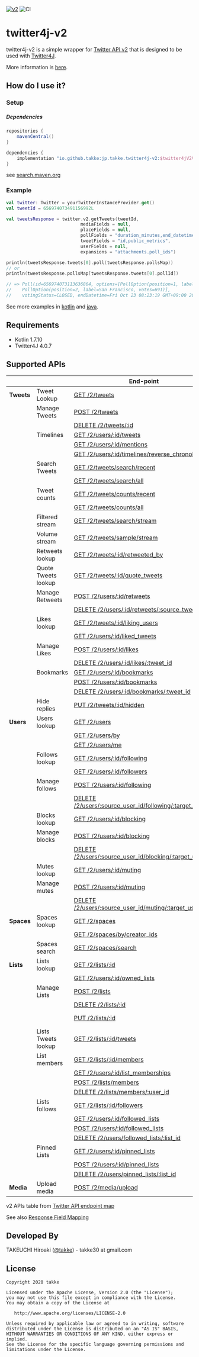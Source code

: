 [![v2](https://img.shields.io/endpoint?url=https%3A%2F%2Ftwbadges.glitch.me%2Fbadges%2Fv2)](https://developer.twitter.com/en/docs/twitter-api)
![CI](https://github.com/takke/twitter4j-v2/workflows/CI/badge.svg)

twitter4j-v2
============

twitter4j-v2 is a simple wrapper for [Twitter API v2](https://developer.twitter.com/en/docs/twitter-api/early-access) that is designed to be used with [Twitter4J](https://github.com/Twitter4J/Twitter4J).

More information is [here](https://github.com/takke/twitter4j-v2/wiki/Design-Policy).


How do I use it?
----------------

### Setup

##### Dependencies
```groovy
repositories {
    mavenCentral()
}

dependencies {
    implementation "io.github.takke:jp.takke.twitter4j-v2:$twitter4jV2Version"
}
```

see [search.maven.org](https://search.maven.org/artifact/io.github.takke/jp.takke.twitter4j-v2)

### Example

```kotlin
val twitter: Twitter = yourTwitterInstanceProvider.get()
val tweetId = 656974073491156992L

val tweetsResponse = twitter.v2.getTweets(tweetId,
                            mediaFields = null,
                            placeFields = null,
                            pollFields = "duration_minutes,end_datetime,id,options,voting_status",
                            tweetFields = "id,public_metrics",
                            userFields = null,
                            expansions = "attachments.poll_ids")

println(tweetsResponse.tweets[0].poll(tweetsResponse.pollsMap))
// or
println(tweetsResponse.pollsMap[tweetsResponse.tweets[0].pollId])

// => Poll(id=656974073113636864, options=[PollOption(position=1, label=Roboto, votes=391), 
//    PollOption(position=2, label=San Francisco, votes=691)], 
//    votingStatus=CLOSED, endDatetime=Fri Oct 23 08:23:19 GMT+09:00 2015, durationMinutes=1440)
```

See more examples in [kotlin](https://github.com/takke/twitter4j-v2/blob/master/twitter4j-v2-support-kotlin-example/src/main/kotlin/twitter4j_v2_support_example/) and [java](https://github.com/takke/twitter4j-v2/tree/master/twitter4j-v2-support-java-example/src/main/java/twitter4j_v2_support_java_example).

Requirements
------------
- Kotlin 1.7.10
- Twitter4J 4.0.7


Supported APIs
--------------

|            |                     | End-point                                                                                                                                                                                                                                                                                   | twitter4j-v2 method                                                                                                                                           |
|------------|---------------------|---------------------------------------------------------------------------------------------------------------------------------------------------------------------------------------------------------------------------------------------------------------------------------------------|---------------------------------------------------------------------------------------------------------------------------------------------------------------|
| **Tweets** | Tweet Lookup        | [GET /2/tweets](https://developer.twitter.com/en/docs/twitter-api/tweets/lookup/api-reference/get-tweets "Returns a variety of information about the Tweet specified by the requested ID or list of IDs.")                                                                                  | [Twitter.v2.getTweets()](https://github.com/takke/twitter4j-v2/blob/master/twitter4j-v2-support/src/main/kotlin/twitter4j/TwitterV2.kt)                       |
|            | Manage Tweets       | [POST /2/tweets](https://developer.twitter.com/en/docs/twitter-api/tweets/manage-tweets/api-reference/post-tweets "Creates a Tweet on behalf of an authenticated user.")                                                                                                                    | [Twitter.v2.createTweet()](https://github.com/takke/twitter4j-v2/blob/master/twitter4j-v2-support/src/main/kotlin/twitter4j/TwitterV2.kt)                     |
|            |                     | [DELETE /2/tweets/:id](https://developer.twitter.com/en/docs/twitter-api/tweets/manage-tweets/api-reference/delete-tweets-id "Allows a user or authenticated user ID to delete a Tweet.")                                                                                                   | [Twitter.v2.deleteTweet()](https://github.com/takke/twitter4j-v2/blob/master/twitter4j-v2-support/src/main/kotlin/twitter4j/TwitterV2.kt)                     |
|            | Timelines           | [GET /2/users/:id/tweets](https://developer.twitter.com/en/docs/twitter-api/tweets/timelines/api-reference/get-users-id-tweets "Returns Tweets composed by a single user, specified by the requested user ID.")                                                                             | [Twitter.v2.getUserTweets()](https://github.com/takke/twitter4j-v2/blob/master/twitter4j-v2-support/src/main/kotlin/twitter4j/TwitterV2.kt)                   |
|            |                     | [GET /2/users/:id/mentions](https://developer.twitter.com/en/docs/twitter-api/tweets/timelines/api-reference/get-users-id-mentions "Returns Tweets mentioning a single user specified by the requested user ID. ")                                                                          | [Twitter.v2.getUserMentions()](https://github.com/takke/twitter4j-v2/blob/master/twitter4j-v2-support/src/main/kotlin/twitter4j/TwitterV2.kt)                 |
|            |                     | [GET /2/users/:id/timelines/reverse_chronological](https://developer.twitter.com/en/docs/twitter-api/tweets/timelines/api-reference/get-users-id-reverse-chronological "Allows you to retrieve a collection of the most recent Tweets and Retweets posted by you and users you follow.")    | [Twitter.v2.getReverseChronologicalTimeline()](https://github.com/takke/twitter4j-v2/blob/master/twitter4j-v2-support/src/main/kotlin/twitter4j/TwitterV2.kt) |
|            | Search Tweets       | [GET /2/tweets/search/recent](https://developer.twitter.com/en/docs/twitter-api/tweets/search/api-reference/get-tweets-search-recent "The recent search endpoint returns Tweets from the last seven days that match a search query.")                                                       | [Twitter.v2.searchRecent()](https://github.com/takke/twitter4j-v2/blob/master/twitter4j-v2-support/src/main/kotlin/twitter4j/TwitterV2.kt)                    |
|            |                     | [GET /2/tweets/search/all](https://developer.twitter.com/en/docs/twitter-api/tweets/search/api-reference/get-tweets-search-all "The full-archive search endpoint returns the complete history of public Tweets matching a search query; since the first Tweet was created March 26, 2006.") | [Twitter.v2.searchAll()](https://github.com/takke/twitter4j-v2/blob/master/twitter4j-v2-support/src/main/kotlin/twitter4j/TwitterV2.kt)                       |
|            | Tweet counts        | [GET /2/tweets/counts/recent](https://developer.twitter.com/en/docs/twitter-api/tweets/counts/api-reference/get-tweets-counts-recent "The recent Tweet counts endpoint returns count of Tweets from the last seven days that match a search query.")                                        | [Twitter.v2.countRecent()](https://github.com/takke/twitter4j-v2/blob/master/twitter4j-v2-support/src/main/kotlin/twitter4j/TwitterV2.kt)                     |
|            |                     | [GET /2/tweets/counts/all](https://developer.twitter.com/en/docs/twitter-api/tweets/counts/api-reference/get-tweets-counts-all "The full-archive search endpoint returns the complete history of public Tweets matching a search query; since the first Tweet was created March 26, 2006.") | [Twitter.v2.countAll()](https://github.com/takke/twitter4j-v2/blob/master/twitter4j-v2-support/src/main/kotlin/twitter4j/TwitterV2.kt)                        |
|            | Filtered stream     | [GET /2/tweets/search/stream](https://developer.twitter.com/en/docs/twitter-api/tweets/filtered-stream/api-reference/get-tweets-search-stream "Streams Tweets in real-time based on a specific set of filter rules.")                                                                       | N/A [#1](https://github.com/takke/twitter4j-v2/issues/1)                                                                                                      |
|            | Volume stream       | [GET /2/tweets/sample/stream](https://developer.twitter.com/en/docs/twitter-api/tweets/sampled-stream/api-reference/get-tweets-sample-stream "Streams about 1% of all Tweets in real-time.")                                                                                                | N/A [#1](https://github.com/takke/twitter4j-v2/issues/1)                                                                                                      |
|            | Retweets lookup     | [GET /2/tweets/:id/retweeted_by](https://developer.twitter.com/en/docs/twitter-api/tweets/retweets/api-reference/get-tweets-id-retweeted_by "Allows you to get information about who has Retweeted a Tweet.")                                                                               | [Twitter.v2.getRetweetUsers()](https://github.com/takke/twitter4j-v2/blob/master/twitter4j-v2-support/src/main/kotlin/twitter4j/TwitterV2.kt)                 |
|            | Quote Tweets lookup | [GET /2/tweets/:id/quote_tweets](https://developer.twitter.com/en/docs/twitter-api/tweets/quote-tweets/api-reference/get-tweets-id-quote_tweets "Returns Quote Tweets for a Tweet specified by the requested Tweet ID.")                                                                    | [Twitter.v2.getQuoteTweets()](https://github.com/takke/twitter4j-v2/blob/master/twitter4j-v2-support/src/main/kotlin/twitter4j/TwitterV2.kt)                  |
|            | Manage Retweets     | [POST /2/users/:id/retweets](https://developer.twitter.com/en/docs/twitter-api/tweets/retweets/api-reference/post-users-id-retweets "Causes the user ID identified in the path parameter to Retweet the target Tweet.")                                                                     | [Twitter.v2.retweet()](https://github.com/takke/twitter4j-v2/blob/master/twitter4j-v2-support/src/main/kotlin/twitter4j/TwitterV2.kt)                         |
|            |                     | [DELETE /2/users/:id/retweets/:source_tweet_id](https://developer.twitter.com/en/docs/twitter-api/tweets/retweets/api-reference/delete-users-id-retweets-tweet_id "Allows a user or authenticated user ID to remove the Retweet of a Tweet.")                                               | [Twitter.v2.unretweet()](https://github.com/takke/twitter4j-v2/blob/master/twitter4j-v2-support/src/main/kotlin/twitter4j/TwitterV2.kt)                       |
|            | Likes lookup        | [GET /2/tweets/:id/liking_users](https://developer.twitter.com/en/docs/twitter-api/tweets/likes/api-reference/get-tweets-id-liking_users "Allows you to get information about a Tweet’s liking users.")                                                                                     | [Twitter.v2.getLikingUsers()](https://github.com/takke/twitter4j-v2/blob/master/twitter4j-v2-support/src/main/kotlin/twitter4j/TwitterV2.kt)                  |
|            |                     | [GET /2/users/:id/liked_tweets](https://developer.twitter.com/en/docs/twitter-api/tweets/likes/api-reference/get-users-id-liked_tweets "Allows you to get information about a user’s liked Tweets.")                                                                                        | [Twitter.v2.getLikedTweets()](https://github.com/takke/twitter4j-v2/blob/master/twitter4j-v2-support/src/main/kotlin/twitter4j/TwitterV2.kt)                  |
|            | Manage Likes        | [POST /2/users/:id/likes](https://developer.twitter.com/en/docs/twitter-api/tweets/likes/api-reference/post-users-id-likes "Causes the user ID identified in the path parameter to Like the target Tweet.")                                                                                 | [Twitter.v2.likeTweet()](https://github.com/takke/twitter4j-v2/blob/master/twitter4j-v2-support/src/main/kotlin/twitter4j/TwitterV2.kt)                       |
|            |                     | [DELETE /2/users/:id/likes/:tweet_id](https://developer.twitter.com/en/docs/twitter-api/tweets/likes/api-reference/delete-users-id-likes-tweet_id "Allows a user or authenticated user ID to unlike a Tweet.")                                                                              | [Twitter.v2.unlikeTweet()](https://github.com/takke/twitter4j-v2/blob/master/twitter4j-v2-support/src/main/kotlin/twitter4j/TwitterV2.kt)                     |
|            | Bookmarks           | [GET /2/users/:id/bookmarks](https://developer.twitter.com/en/docs/twitter-api/tweets/bookmarks/api-reference/get-users-id-bookmarks "Allows you to get an authenticated user's 800 most recent bookmarked Tweets.")                                                                        | [Twitter.v2.getBookmarks()](https://github.com/takke/twitter4j-v2/blob/master/twitter4j-v2-support/src/main/kotlin/twitter4j/TwitterV2.kt)                    |
|            |                     | [POST /2/users/:id/bookmarks](https://developer.twitter.com/en/docs/twitter-api/tweets/bookmarks/api-reference/post-users-id-bookmarks "Causes the user ID identified in the path parameter to Bookmark the target Tweet provided in the request body.")                                    | [Twitter.v2.addBookmark()](https://github.com/takke/twitter4j-v2/blob/master/twitter4j-v2-support/src/main/kotlin/twitter4j/TwitterV2.kt)                     |
|            |                     | [DELETE /2/users/:id/bookmarks/:tweet_id](https://developer.twitter.com/en/docs/twitter-api/tweets/bookmarks/api-reference/delete-users-id-bookmarks-tweet_id "Allows a user or authenticated user ID to remove a Bookmark of a Tweet.")                                                    | [Twitter.v2.deleteBookmark()](https://github.com/takke/twitter4j-v2/blob/master/twitter4j-v2-support/src/main/kotlin/twitter4j/TwitterV2.kt)                  |
|            | Hide replies        | [PUT /2/tweets/:id/hidden](https://developer.twitter.com/en/docs/twitter-api/tweets/hide-replies/api-reference/put-tweets-id-hidden "Hides or unhides a reply to a Tweet.")                                                                                                                 | N/A *(Twitter4J v4.0.7 does not support PUT methods that contain json parameters.)*                                                                           |
| **Users**  | Users lookup        | [GET /2/users](https://developer.twitter.com/en/docs/twitter-api/users/lookup/api-reference/get-users "Returns a variety of information about one or more users specified by the requested IDs.")                                                                                           | [Twitter.v2.getUsers()](https://github.com/takke/twitter4j-v2/blob/master/twitter4j-v2-support/src/main/kotlin/twitter4j/TwitterV2.kt)                        |
|            |                     | [GET /2/users/by](https://developer.twitter.com/en/docs/twitter-api/users/lookup/api-reference/get-users-by "Returns a variety of information about one or more users specified by their usernames.")                                                                                       | [Twitter.v2.getUsersBy()](https://github.com/takke/twitter4j-v2/blob/master/twitter4j-v2-support/src/main/kotlin/twitter4j/TwitterV2.kt)                      |
|            |                     | [GET /2/users/me](https://developer.twitter.com/en/docs/twitter-api/users/lookup/api-reference/get-users-me "Returns information about an authorized user.")                                                                                                                                | [Twitter.v2.getMe()](https://github.com/takke/twitter4j-v2/blob/master/twitter4j-v2-support/src/main/kotlin/twitter4j/TwitterV2.kt)                           |
|            | Follows lookup      | [GET /2/users/:id/following](https://developer.twitter.com/en/docs/twitter-api/users/follows/api-reference/get-users-id-following "Returns a list of users the specified user ID is following.")                                                                                            | [Twitter.v2.getFollowingUsers()](https://github.com/takke/twitter4j-v2/blob/master/twitter4j-v2-support/src/main/kotlin/twitter4j/TwitterV2.kt)               |
|            |                     | [GET /2/users/:id/followers](https://developer.twitter.com/en/docs/twitter-api/users/follows/api-reference/get-users-id-followers "Returns a list of users who are followers of the specified user ID.")                                                                                    | [Twitter.v2.getFollowerUsers()](https://github.com/takke/twitter4j-v2/blob/master/twitter4j-v2-support/src/main/kotlin/twitter4j/TwitterV2.kt)                |
|            | Manage follows      | [POST /2/users/:id/following](https://developer.twitter.com/en/docs/twitter-api/users/follows/api-reference/post-users-source_user_id-following "Allows a user ID to follow another user.")                                                                                                 | [Twitter.v2.followUser()](https://github.com/takke/twitter4j-v2/blob/master/twitter4j-v2-support/src/main/kotlin/twitter4j/TwitterV2.kt)                      |
|            |                     | [DELETE /2/users/:source_user_id/following/:target_user_id](https://developer.twitter.com/en/docs/twitter-api/users/follows/api-reference/delete-users-source_id-following "Allows a user ID to unfollow another user.")                                                                    | [Twitter.v2.unfollowUser()](https://github.com/takke/twitter4j-v2/blob/master/twitter4j-v2-support/src/main/kotlin/twitter4j/TwitterV2.kt)                    |
|            | Blocks lookup       | [GET /2/users/:id/blocking](https://developer.twitter.com/en/docs/twitter-api/users/blocks/api-reference/get-users-blocking "Returns a list of users who are blocked by the specified user ID.")                                                                                            | [Twitter.v2.getBlockingUsers()](https://github.com/takke/twitter4j-v2/blob/master/twitter4j-v2-support/src/main/kotlin/twitter4j/TwitterV2.kt)                |
|            | Manage blocks       | [POST /2/users/:id/blocking](https://developer.twitter.com/en/docs/twitter-api/users/blocks/api-reference/post-users-user_id-blocking "Causes the user (in the path) to block the target user.")                                                                                            | [Twitter.v2.blockUser()](https://github.com/takke/twitter4j-v2/blob/master/twitter4j-v2-support/src/main/kotlin/twitter4j/TwitterV2.kt)                       |
|            |                     | [DELETE /2/users/:source_user_id/blocking/:target_user_id](https://developer.twitter.com/en/docs/twitter-api/users/blocks/api-reference/delete-users-user_id-blocking "Allows a user or authenticated user ID to unblock another user.")                                                    | [Twitter.v2.unblockUser()](https://github.com/takke/twitter4j-v2/blob/master/twitter4j-v2-support/src/main/kotlin/twitter4j/TwitterV2.kt)                     |
|            | Mutes lookup        | [GET /2/users/:id/muting](https://developer.twitter.com/en/docs/twitter-api/users/mutes/api-reference/get-users-muting "Returns a list of users who are muted by the specified user ID.")                                                                                                   | [Twitter.v2.getMutingUsers()](https://github.com/takke/twitter4j-v2/blob/master/twitter4j-v2-support/src/main/kotlin/twitter4j/TwitterV2.kt)                  |
|            | Manage mutes        | [POST /2/users/:id/muting](https://developer.twitter.com/en/docs/twitter-api/users/mutes/api-reference/post-users-user_id-muting "Allows an authenticated user ID to mute the target user.")                                                                                                | [Twitter.v2.muteUser()](https://github.com/takke/twitter4j-v2/blob/master/twitter4j-v2-support/src/main/kotlin/twitter4j/TwitterV2.kt)                        |
|            |                     | [DELETE /2/users/:source_user_id/muting/:target_user_id](https://developer.twitter.com/en/docs/twitter-api/users/mutes/api-reference/delete-users-user_id-muting "Allows an authenticated user ID to unmute the target user.")                                                              | [Twitter.v2.unmuteUser()](https://github.com/takke/twitter4j-v2/blob/master/twitter4j-v2-support/src/main/kotlin/twitter4j/TwitterV2.kt)                      |
| **Spaces** | Spaces lookup       | [GET /2/spaces](https://developer.twitter.com/en/docs/twitter-api/spaces/lookup/api-reference/get-spaces "Returns details about multiple Spaces. ")                                                                                                                                         | [Twitter.v2.getSpaces()](https://github.com/takke/twitter4j-v2/blob/master/twitter4j-v2-support/src/main/kotlin/twitter4j/TwitterV2.kt)                       |
|            |                     | [GET /2/spaces/by/creator_ids](https://developer.twitter.com/en/docs/twitter-api/spaces/lookup/api-reference/get-spaces-by-creator-ids "Returns live or scheduled Spaces created by the specified user IDs.")                                                                               | [Twitter.v2.getSpacesByCreatorIds()](https://github.com/takke/twitter4j-v2/blob/master/twitter4j-v2-support/src/main/kotlin/twitter4j/TwitterV2.kt)           |
|            | Spaces search       | [GET /2/spaces/search](https://developer.twitter.com/en/docs/twitter-api/spaces/search/api-reference/get-spaces-search "Return live or scheduled Spaces matching your specified search terms. ")                                                                                            | [Twitter.v2.searchSpaces()](https://github.com/takke/twitter4j-v2/blob/master/twitter4j-v2-support/src/main/kotlin/twitter4j/TwitterV2.kt)                    |
| **Lists**  | Lists lookup        | [GET /2/lists/:id](https://developer.twitter.com/en/docs/twitter-api/lists/list-lookup/api-reference/get-lists-id "Lookup a specific list by ID")                                                                                                                                           | [Twitter.v2.getList()](https://github.com/takke/twitter4j-v2/blob/master/twitter4j-v2-support/src/main/kotlin/twitter4j/TwitterV2.kt)                         |
|            |                     | [GET /2/users/:id/owned_lists](https://developer.twitter.com/en/docs/twitter-api/lists/list-lookup/api-reference/get-users-id-owned_lists "Lookup a user's owned List")                                                                                                                     | [Twitter.v2.getOwnedLists()](https://github.com/takke/twitter4j-v2/blob/master/twitter4j-v2-support/src/main/kotlin/twitter4j/TwitterV2.kt)                   |
|            | Manage Lists        | [POST /2/lists](https://developer.twitter.com/en/docs/twitter-api/lists/manage-lists/api-reference/post-lists "Creates a new List on behalf of an authenticated user")                                                                                                                      | [Twitter.v2.createList()](https://github.com/takke/twitter4j-v2/blob/master/twitter4j-v2-support/src/main/kotlin/twitter4j/TwitterV2.kt)                      |
|            |                     | [DELETE /2/lists/:id](https://developer.twitter.com/en/docs/twitter-api/lists/manage-lists/api-reference/delete-lists-id "Deletes a List the authenticated user owns")                                                                                                                      | [Twitter.v2.deleteList()](https://github.com/takke/twitter4j-v2/blob/master/twitter4j-v2-support/src/main/kotlin/twitter4j/TwitterV2.kt)                      |
|            |                     | [PUT /2/lists/:id](https://developer.twitter.com/en/docs/twitter-api/lists/manage-lists/api-reference/put-lists-id "Updates the metadata for a List the authenticated user owns")                                                                                                           | N/A (Twitter4J v4.0.7 does not support PUT methods that contain json parameters.)                                                                             |
|            | Lists Tweets lookup | [GET /2/lists/:id/tweets](https://developer.twitter.com/en/docs/twitter-api/lists/list-tweets/api-reference/get-lists-id-tweets "Lookup Tweets from a specified List")                                                                                                                      | [Twitter.v2.getListTweets()](https://github.com/takke/twitter4j-v2/blob/master/twitter4j-v2-support/src/main/kotlin/twitter4j/TwitterV2.kt)                   |
|            | List members        | [GET /2/lists/:id/members](https://developer.twitter.com/en/docs/twitter-api/lists/list-members/api-reference/get-lists-id-members "Returns a list of members from a specified List")                                                                                                       | [Twitter.v2.getListMembers()](https://github.com/takke/twitter4j-v2/blob/master/twitter4j-v2-support/src/main/kotlin/twitter4j/TwitterV2.kt)                  |
|            |                     | [GET /2/users/:id/list_memberships](https://developer.twitter.com/en/docs/twitter-api/lists/list-members/api-reference/get-users-id-list_memberships "Returns all Lists a specified user is a member of")                                                                                   | [Twitter.v2.getListMemberships()](https://github.com/takke/twitter4j-v2/blob/master/twitter4j-v2-support/src/main/kotlin/twitter4j/TwitterV2.kt)              |
|            |                     | [POST /2/lists/members](https://developer.twitter.com/en/docs/twitter-api/lists/manage-lists/api-reference/post-lists-id-members "Add a member to a List that the authenticated user owns")                                                                                                 | [Twitter.v2.addListMember()](https://github.com/takke/twitter4j-v2/blob/master/twitter4j-v2-support/src/main/kotlin/twitter4j/TwitterV2.kt)                   |
|            |                     | [DELETE /2/lists/members/:user_id](https://developer.twitter.com/en/docs/twitter-api/lists/manage-lists/api-reference/delete-lists-id-members-user_id "Removes a member from a List the authenticated user owns")                                                                           | [Twitter.v2.deleteListMember()](https://github.com/takke/twitter4j-v2/blob/master/twitter4j-v2-support/src/main/kotlin/twitter4j/TwitterV2.kt)                |
|            | Lists follows       | [GET /2/lists/:id/followers](https://developer.twitter.com/en/docs/twitter-api/lists/list-follows/api-reference/get-lists-id-followers "Returns all followers of a specified List")                                                                                                         | [Twitter.v2.getListFollowers()](https://github.com/takke/twitter4j-v2/blob/master/twitter4j-v2-support/src/main/kotlin/twitter4j/TwitterV2.kt)                |
|            |                     | [GET /2/users/:id/followed_lists](https://developer.twitter.com/en/docs/twitter-api/lists/list-follows/api-reference/get-users-id-followed_lists "Returns all Lists a specified user follows")                                                                                              | [Twitter.v2.getFollowedLists()](https://github.com/takke/twitter4j-v2/blob/master/twitter4j-v2-support/src/main/kotlin/twitter4j/TwitterV2.kt)                |
|            |                     | [POST /2/users/:id/followed_lists](https://developer.twitter.com/en/docs/twitter-api/lists/manage-lists/api-reference/post-users-id-followed-lists "Follows a List on behalf of an authenticated user")                                                                                     | [Twitter.v2.followList()](https://github.com/takke/twitter4j-v2/blob/master/twitter4j-v2-support/src/main/kotlin/twitter4j/TwitterV2.kt)                      |
|            |                     | [DELETE /2/users/followed_lists/:list_id](https://developer.twitter.com/en/docs/twitter-api/lists/manage-lists/api-reference/delete-users-id-followed-lists-list_id "Unfollows a List on behalf of an authenticated user")                                                                  | [Twitter.v2.unfollowList()](https://github.com/takke/twitter4j-v2/blob/master/twitter4j-v2-support/src/main/kotlin/twitter4j/TwitterV2.kt)                    |
|            | Pinned Lists        | [GET /2/users/:id/pinned_lists](https://developer.twitter.com/en/docs/twitter-api/lists/pinned-lists/api-reference/get-users-id-pinned_lists "Returns the pinned Lists of the authenticated user")                                                                                          | [Twitter.v2.getPinnedLists()](https://github.com/takke/twitter4j-v2/blob/master/twitter4j-v2-support/src/main/kotlin/twitter4j/TwitterV2.kt)                  |
|            |                     | [POST /2/users/:id/pinned_lists](https://developer.twitter.com/en/docs/twitter-api/lists/manage-lists/api-reference/post-users-id-pinned-lists "Pins a List on behalf of an authenticated user")                                                                                            | [Twitter.v2.pinList()](https://github.com/takke/twitter4j-v2/blob/master/twitter4j-v2-support/src/main/kotlin/twitter4j/TwitterV2.kt)                         |
|            |                     | [DELETE /2/users/pinned_lists/:list_id](https://developer.twitter.com/en/docs/twitter-api/lists/manage-lists/api-reference/delete-users-id-pinned-lists-list_id "Unpins a List on behalf of an authenticated user")                                                                         | [Twitter.v2.unpinList()](https://github.com/takke/twitter4j-v2/blob/master/twitter4j-v2-support/src/main/kotlin/twitter4j/TwitterV2.kt)                       |
| **Media**  | Upload media        | [POST /2/media/upload](https://docs.x.com/x-api/media/media-upload "Upload media")                                                                                                                                                                                                          | [Twitter.v2.uploadMedia()](https://github.com/takke/twitter4j-v2/blob/master/twitter4j-v2-support/src/main/kotlin/twitter4j/TwitterV2.kt)                     |

v2 APIs table from [Twitter API endpoint map](https://developer.twitter.com/en/docs/twitter-api/migrate/twitter-api-endpoint-map)

See also [Response Field Mapping](https://github.com/takke/twitter4j-v2/wiki/Response-Field-Mapping)



Developed By
------------
TAKEUCHI Hiroaki (<a href="https://twitter.com/takke">@takke</a>) - takke30 at gmail.com


License
-------

    Copyright 2020 takke

    Licensed under the Apache License, Version 2.0 (the "License");
    you may not use this file except in compliance with the License.
    You may obtain a copy of the License at

       http://www.apache.org/licenses/LICENSE-2.0

    Unless required by applicable law or agreed to in writing, software
    distributed under the License is distributed on an "AS IS" BASIS,
    WITHOUT WARRANTIES OR CONDITIONS OF ANY KIND, either express or implied.
    See the License for the specific language governing permissions and
    limitations under the License.
